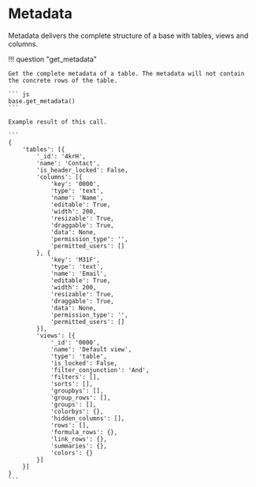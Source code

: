 # Metadata

Metadata delivers the complete structure of a base with tables, views and columns.

!!! question "get_metadata"

    Get the complete metadata of a table. The metadata will not contain the concrete rows of the table.

    ``` js
    base.get_metadata()
    ```

    Example result of this call.

    ```
    {
        'tables': [{
            '_id': '4krH',
            'name': 'Contact',
            'is_header_locked': False,
            'columns': [{
                'key': '0000',
                'type': 'text',
                'name': 'Name',
                'editable': True,
                'width': 200,
                'resizable': True,
                'draggable': True,
                'data': None,
                'permission_type': '',
                'permitted_users': []
            }, {
                'key': 'M31F',
                'type': 'text',
                'name': 'Email',
                'editable': True,
                'width': 200,
                'resizable': True,
                'draggable': True,
                'data': None,
                'permission_type': '',
                'permitted_users': []
            }],
            'views': [{
                '_id': '0000',
                'name': 'Default view',
                'type': 'table',
                'is_locked': False,
                'filter_conjunction': 'And',
                'filters': [],
                'sorts': [],
                'groupbys': [],
                'group_rows': [],
                'groups': [],
                'colorbys': {},
                'hidden_columns': [],
                'rows': [],
                'formula_rows': {},
                'link_rows': {},
                'summaries': {},
                'colors': {}
            }]
        }]
    }
    ```
